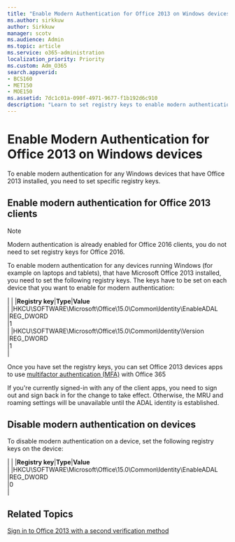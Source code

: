 ```yaml
---
title: "Enable Modern Authentication for Office 2013 on Windows devices"
ms.author: sirkkuw
author: Sirkkuw
manager: scotv
ms.audience: Admin
ms.topic: article
ms.service: o365-administration
localization_priority: Priority
ms.custom: Adm_O365
search.appverid:
- BCS160
- MET150
- MOE150
ms.assetid: 7dc1c01a-090f-4971-9677-f1b192d6c910
description: "Learn to set registry keys to enable modern authentication for devices that have Microsoft Office 2013 installed."
---
```


# Enable Modern Authentication for Office 2013 on Windows devices

To enable modern authentication for any Windows devices that have Office 2013 installed, you need to set specific registry keys.
  
## Enable modern authentication for Office 2013 clients

> [!NOTE]
> Modern authentication is already enabled for Office 2016 clients, you do not need to set registry keys for Office 2016. 
  
To enable modern authentication for any devices running Windows (for example on laptops and tablets), that have Microsoft Office 2013 installed, you need to set the following registry keys. The keys have to be set on each device that you want to enable for modern authentication:
  
|
|
|**Registry key**|**Type**|**Value** <br/>|
|HKCU\SOFTWARE\Microsoft\Office\15.0\Common\Identity\EnableADAL  <br/> |REG_DWORD  <br/> |1  <br/> |
|HKCU\SOFTWARE\Microsoft\Office\15.0\Common\Identity\Version  <br/> |REG_DWORD  <br/> |1  <br/> |
   
Once you have set the registry keys, you can set Office 2013 devices apps to use [multifactor authentication (MFA)](set-up-multi-factor-authentication.md) with Office 365 
  
If you're currently signed-in with any of the client apps, you need to sign out and sign back in for the change to take effect. Otherwise, the MRU and roaming settings will be unavailable until the ADAL identity is established.
  
## Disable modern authentication on devices

To disable modern authentication on a device, set the following registry keys on the device:
  
|
|
|**Registry key**|**Type**|**Value** <br/>|
|HKCU\SOFTWARE\Microsoft\Office\15.0\Common\Identity\EnableADAL  <br/> |REG_DWORD  <br/> |0  <br/> |
   
## Related Topics

[Sign in to Office 2013 with a second verification method](https://support.office.com/article/2b856342-170a-438e-9a4f-3c092394d3cb.aspx)
  

